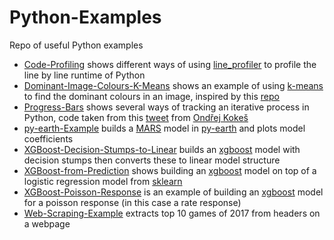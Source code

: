 # Python-Examples

Repo of useful Python examples

- [Code-Profiling](https://github.com/richardangell/Python-Examples/blob/master/Code-Profiling.ipynb) shows different ways of using [line_profiler](https://github.com/rkern/line_profiler#line-profiler) to profile the line by line runtime of Python
- [Dominant-Image-Colours-K-Means](https://github.com/richardangell/Python-Examples/blob/master/Dominant-Image-Colours-K-Means.ipynb) shows an example of using [k-means](https://en.wikipedia.org/wiki/K-means_clustering) to find the dominant colours in an image, inspired by this [repo](https://github.com/ZeevG/python-dominant-image-colour)
- [Progress-Bars](https://github.com/richardangell/Python-Examples/blob/master/Progress-Bars.ipynb) shows several ways of tracking an iterative process in Python, code taken from this [tweet](https://mobile.twitter.com/kondrej/status/1042674734608068608/) from [Ondřej Kokeš](https://mobile.twitter.com/kondrej)
- [py-earth-Example](https://github.com/richardangell/Python-Examples/blob/master/py-earth-Example.ipynb) builds a [MARS](https://en.wikipedia.org/wiki/Multivariate_adaptive_regression_splines) model in [py-earth](https://github.com/scikit-learn-contrib/py-earth) and plots model coefficients
- [XGBoost-Decision-Stumps-to-Linear](https://github.com/richardangell/Python-Examples/blob/master/XGBoost-Decision-Stumps-to-Linear.ipynb) builds an [xgboost](https://github.com/dmlc/xgboost) model with decision stumps then converts these to linear model structure
- [XGBoost-from-Prediction](https://github.com/richardangell/Python-Examples/blob/master/XGBoost-from-Prediction.ipynb) shows building an [xgboost](https://github.com/dmlc/xgboost) model on top of a logistic regression model from [sklearn](http://scikit-learn.org/stable/modules/generated/sklearn.linear_model.LogisticRegression.html#sklearn.linear_model.LogisticRegression.predict_log_proba)
- [XGBoost-Poisson-Response](https://github.com/richardangell/Python-Examples/blob/master/XGBoost-Poisson-Response.ipynb) is an example of building an [xgboost](https://github.com/dmlc/xgboost) model for a poisson response (in this case a rate response)
- [Web-Scraping-Example](https://github.com/richardangell/Python-Examples/blob/master/Web-Scraping-Example.ipynb) extracts top 10 games of 2017 from headers on a webpage
